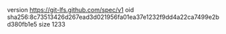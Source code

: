 version https://git-lfs.github.com/spec/v1
oid sha256:8c73513426d267ead3d021956fa01ea37e1232f9dd4a22ca7499e2bd380fb1e5
size 1233
